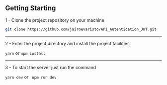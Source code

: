 ## Getting Starting

1 - Clone the project repository on your machine<br>
```bash
git clone https://github.com/jairoevaristo/API_Autentication_JWT.git
```
<hr>

2 - Enter the project directory and install the project facilities<br>

``
yarn
`` or ``
npm install
``
<hr>

3 - To start the server just run the command<br>

``
yarn dev
``
or
`` 
npm run dev
``
